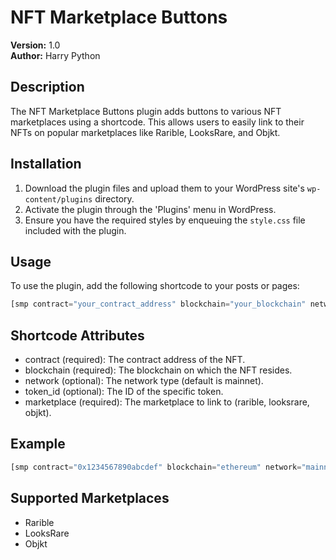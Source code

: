 # NFT Marketplace Buttons

**Version:** 1.0  
**Author:** Harry Python

## Description

The NFT Marketplace Buttons plugin adds buttons to various NFT marketplaces using a shortcode. This allows users to easily link to their NFTs on popular marketplaces like Rarible, LooksRare, and Objkt.

## Installation

1. Download the plugin files and upload them to your WordPress site's `wp-content/plugins` directory.
2. Activate the plugin through the 'Plugins' menu in WordPress.
3. Ensure you have the required styles by enqueuing the `style.css` file included with the plugin.

## Usage

To use the plugin, add the following shortcode to your posts or pages:

```php
[smp contract="your_contract_address" blockchain="your_blockchain" network="your_network" token_id="your_token_id" marketplace="your_marketplace"]
````

## Shortcode Attributes
 - contract (required): The contract address of the NFT.
- blockchain (required): The blockchain on which the NFT resides.
- network (optional): The network type (default is mainnet).
- token_id (optional): The ID of the specific token.
- marketplace (required): The marketplace to link to (rarible, looksrare, objkt).

## Example
```php
[smp contract="0x1234567890abcdef" blockchain="ethereum" network="mainnet" token_id="1" marketplace="rarible"]
```

## Supported Marketplaces
- Rarible
- LooksRare
- Objkt
